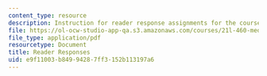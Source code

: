 ```yaml
---
content_type: resource
description: Instruction for reader response assignments for the course.
file: https://ol-ocw-studio-app-qa.s3.amazonaws.com/courses/21l-460-medieval-literature-dante-boccaccio-chaucer-spring-2005/e9f11003b84994287ff3152b113197a6_readeresponses.pdf
file_type: application/pdf
resourcetype: Document
title: Reader Responses
uid: e9f11003-b849-9428-7ff3-152b113197a6
---
```

